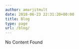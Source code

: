 ```yaml
---
author: amarjitmult
date: 2018-06-23 22:31:20+00:00
title: Blog
type: page
url: /blog/
---
```


No Content Found
